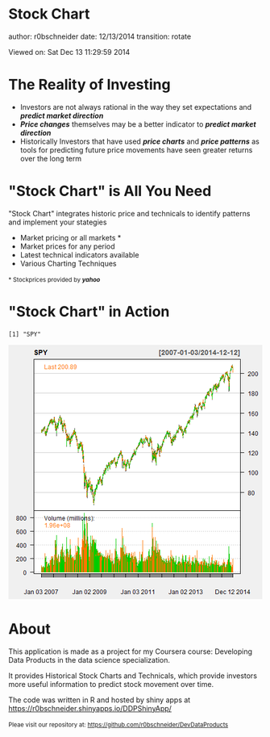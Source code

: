 Stock Chart
========================================================
author: r0bschneider
date: 12/13/2014
transition: rotate

Viewed on: Sat Dec 13 11:29:59 2014

The Reality of Investing
========================================================
 - Investors are not always rational in the way they set expectations and ***predict market direction***
 - ***Price changes*** themselves may be a better indicator to ***predict market direction***
 - Historically Investors that have used ***price charts*** and ***price patterns*** as tools for predicting future price movements have seen greater returns over the long term


"Stock Chart" is All You Need 
========================================================
"Stock Chart" integrates historic price and technicals to identify patterns and implement your stategies
 - Market pricing or all markets * 
 - Market prices for any period
 - Latest technical indicators available
 - Various Charting Techniques
 
<small>* Stockprices provided by ***yahoo***</small>

"Stock Chart" in Action
========================================================


```
[1] "SPY"
```

![plot of chunk unnamed-chunk-1](myReort-figure/unnamed-chunk-1.png) 

About
========================================================
This application is made as a project for my Coursera course: Developing Data Products in the  data science specialization.

It provides Historical Stock Charts and Technicals, which provide investors more useful information to predict stock movement over time.

The code was written in R and hosted by shiny apps at 
https://r0bschneider.shinyapps.io/DDPShinyApp/

<small>Pleae visit our repository at: https://github.com/r0bschneider/DevDataProducts</small>
